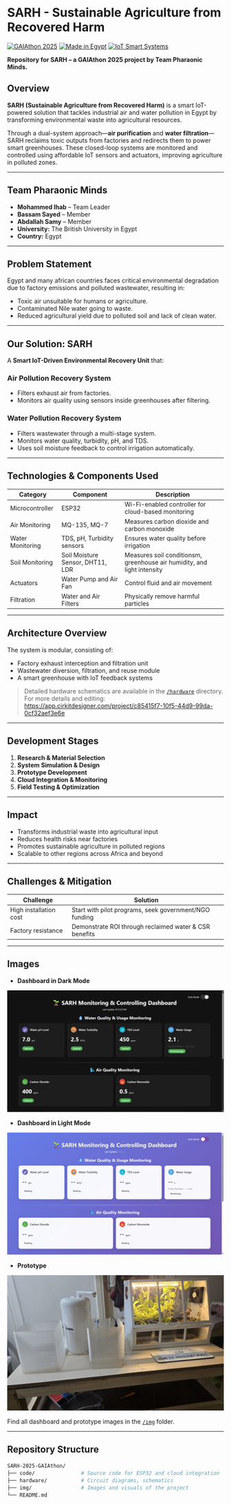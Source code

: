 # SARH - Sustainable Agriculture from Recovered Harm

[![GAIAthon 2025](https://img.shields.io/badge/GAIAthon-2025-green)](#)
[![Made in Egypt](https://img.shields.io/badge/Made%20in-Egypt-red)](#)
[![IoT Smart Systems](https://img.shields.io/badge/IoT-Smart%20Agriculture-blue)](#)

**Repository for SARH – a GAIAthon 2025 project by Team Pharaonic Minds.**

## Overview

**SARH (Sustainable Agriculture from Recovered Harm)** is a smart IoT-powered solution that tackles industrial air and water pollution in Egypt by transforming environmental waste into agricultural resources.

Through a dual-system approach—**air purification** and **water filtration**—SARH reclaims toxic outputs from factories and redirects them to power smart greenhouses. These closed-loop systems are monitored and controlled using affordable IoT sensors and actuators, improving agriculture in polluted zones.

---

## Team Pharaonic Minds

- **Mohammed Ihab** – Team Leader  
- **Bassam Sayed** – Member  
- **Abdallah Samy** – Member  
- **University:** The British University in Egypt  
- **Country:** Egypt  

---

## Problem Statement

Egypt and many african countries faces critical environmental degradation due to factory emissions and polluted wastewater, resulting in:

- Toxic air unsuitable for humans or agriculture.
- Contaminated Nile water going to waste.
- Reduced agricultural yield due to polluted soil and lack of clean water.

---

## Our Solution: SARH

A **Smart IoT-Driven Environmental Recovery Unit** that:

### Air Pollution Recovery System
- Filters exhaust air from factories.
- Monitors air quality using sensors inside greenhouses after filtering.

### Water Pollution Recovery System
- Filters wastewater through a multi-stage system.
- Monitors water quality, turbidity, pH, and TDS.
- Uses soil moisture feedback to control irrigation automatically.

---

## Technologies & Components Used

| Category | Component | Description |
|---------|-----------|-------------|
| Microcontroller | ESP32 | Wi-Fi-enabled controller for cloud-based monitoring |
| Air Monitoring | MQ-135, MQ-7 | Measures carbon dioxide and carbon monoxide |
| Water Monitoring | TDS, pH, Turbidity sensors | Ensures water quality before irrigation |
| Soil Monitoring | Soil Moisture Sensor, DHT11, LDR | Measures soil conditionsm, greenhouse air humidity, and light intensity |
| Actuators | Water Pump and Air Fan | Control fluid and air movement |
| Filtration | Water and Air Filters | Physically remove harmful particles |

---

## Architecture Overview

The system is modular, consisting of:
- Factory exhaust interception and filtration unit
- Wastewater diversion, filtration, and reuse module
- A smart greenhouse with IoT feedback systems

> Detailed hardware schematics are available in the [`/hardware`](/hardware) directory.
> For more details and editing: https://app.cirkitdesigner.com/project/c85415f7-10f5-44d9-99da-0cf32aef3e6e

---

## Development Stages

1. **Research & Material Selection**
2. **System Simulation & Design**
3. **Prototype Development**
4. **Cloud Integration & Monitoring**
5. **Field Testing & Optimization**

---

## Impact

- Transforms industrial waste into agricultural input
- Reduces health risks near factories
- Promotes sustainable agriculture in polluted regions
- Scalable to other regions across Africa and beyond

---

## Challenges & Mitigation

| Challenge | Solution |
|----------|----------|
| High installation cost | Start with pilot programs, seek government/NGO funding |
| Factory resistance | Demonstrate ROI through reclaimed water & CSR benefits |

---

## Images

- **Dashboard in Dark Mode**

![Dashboard in Dark Mode](img/Dark_Mode_Dashboard_1.png)

- **Dashboard in Light Mode**

![Dashboard in Light Mode](img/Light_Mode_Dashboard_1.png)

- **Prototype**

![Prototype](img/Prototype.jpg)

Find all dashboard and prototype images in the [`/img`](/img) folder.

---

## Repository Structure

```bash
SARH-2025-GAIAthon/
├── code/               # Source code for ESP32 and cloud integration
├── hardware/           # Circuit diagrams, schematics
├── img/                # Images and visuals of the project
└── README.md
